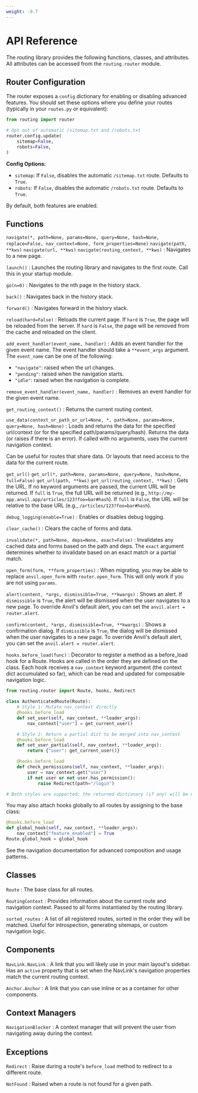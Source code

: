 ```yaml
---
weight: -9.7
---
```


# API Reference

The routing library provides the following functions, classes, and attributes.
All attributes can be accessed from the `routing.router` module.

## Router Configuration

The router exposes a `config` dictionary for enabling or disabling advanced features. You should set these options where you define your routes (typically in your `routes.py` or equivalent):

```python
from routing import router

# Opt out of automatic /sitemap.txt and /robots.txt
router.config.update(
    sitemap=False,
    robots=False,
)
```

**Config Options:**
- `sitemap`: If `False`, disables the automatic `/sitemap.txt` route. Defaults to `True`.
- `robots`: If `False`, disables the automatic `/robots.txt` route. Defaults to `True`.

By default, both features are enabled.


## Functions

`navigate(*, path=None, params=None, query=None, hash=None, replace=False, nav_context=None, form_properties=None)`
`navigate(path, **kws)`
`navigate(url, **kws)`
`navigate(routing_context, **kws)`
: Navigates to a new page.

`launch()`
: Launches the routing library and navigates to the first route. Call this in your startup module.

`go(n=0)`
: Navigates to the nth page in the history stack.

`back()`
: Navigates back in the history stack.

`forward()`
: Navigates forward in the history stack.

`reload(hard=False)`
: Reloads the current page. If `hard` is `True`, the page will be reloaded from the server. If `hard` is `False`, the page will be removed from the cache and reloaded on the client.

`add_event_handler(event_name, handler)`
: Adds an event handler for the given event name. The event handler should take a `**event_args` argument. The `event_name` can be one of the following:

-   `"navigate"`: raised when the url changes.
-   `"pending"`: raised when the navigation starts.
-   `"idle"`: raised when the navigation is complete.

`remove_event_handler(event_name, handler)`
: Removes an event handler for the given event name.

`get_routing_context()`
: Returns the current routing context.

`use_data(context_or_path_or_url=None, *, path=None, params=None, query=None, hash=None)`
: Loads and returns the data for the specified url/context (or for the specified path/params/query/hash). Returns the data (or raises if there is an error). If called with no arguments, uses the current navigation context.

Can be useful for routes that share data. Or layouts that need access to the data for the current route.

`get_url()`
`get_url(*, path=None, params=None, query=None, hash=None, full=False)`
`get_url(path, **kws)`
`get_url(routing_context, **kws)`
: Gets the URL. If no keyword arguments are passed, the current URL will be returned. If `full` is `True`, the full URL will be returned (e.g., `http://my-app.anvil.app/articles/123?foo=bar#hash`). If `full` is `False`, the URL will be relative to the base URL (e.g., `/articles/123?foo=bar#hash`).

`debug_logging(enable=True)`
: Enables or disables debug logging.

`clear_cache()`
: Clears the cache of forms and data.

`invalidate(*, path=None, deps=None, exact=False)`
: Invalidates any cached data and forms based on the path and deps. The `exact` argument determines whether to invalidate based on an exact match or a partial match.

`open_form(form, **form_properties)`
: When migrating, you may be able to replace `anvil.open_form` with `router.open_form`. This will only work if you are not using `params`.

`alert(content, *args, dismissible=True, **kwargs)`
: Shows an alert. If `dismissible` is `True`, the alert will be dismissed when the user navigates to a new page. To override Anvil's default alert, you can set the `anvil.alert = router.alert`.

`confirm(content, *args, dismissible=True, **kwargs)`
: Shows a confirmation dialog. If `dismissible` is `True`, the dialog will be dismissed when the user navigates to a new page. To override Anvil's default alert, you can set the `anvil.alert = router.alert`.

`hooks.before_load(func)`
: Decorator to register a method as a before_load hook for a Route. Hooks are called in the order they are defined on the class. Each hook receives a `nav_context` keyword argument (the context dict accumulated so far), which can be read and updated for composable navigation logic.

```python
from routing.router import Route, hooks, Redirect

class AuthenticatedRoute(Route):
    # Style 1: Mutate nav_context directly
    @hooks.before_load
    def set_user(self, nav_context, **loader_args):
        nav_context["user"] = get_current_user()

    # Style 2: Return a partial dict to be merged into nav_context
    @hooks.before_load
    def set_user_partial(self, nav_context, **loader_args):
        return {"user": get_current_user()}

    @hooks.before_load
    def check_permissions(self, nav_context, **loader_args):
        user = nav_context.get("user")
        if not user or not user.has_permission():
            raise Redirect(path="/login")

# Both styles are supported; the returned dictionary (if any) will be merged into nav_context after the hook runs.
```

You may also attach hooks globally to all routes by assigning to the base class:

```python
@hooks.before_load
def global_hook(self, nav_context, **loader_args):
    nav_context["feature_enabled"] = True
Route.global_hook = global_hook
```

See the navigation documentation for advanced composition and usage patterns.

## Classes

`Route`
: The base class for all routes.

`RoutingContext`
: Provides information about the current route and navigation context. Passed to all forms instantiated by the routing library.

`sorted_routes`
: A list of all registered routes, sorted in the order they will be matched. Useful for introspection, generating sitemaps, or custom navigation logic.

## Components

`NavLink.NavLink`
: A link that you will likely use in your main layout's sidebar. Has an `active` property that is set when the NavLink's navigation properties match the current routing context.

`Anchor.Anchor`
: A link that you can use inline or as a container for other components.

## Context Managers

`NavigationBlocker`
: A context manager that will prevent the user from navigating away during the context.

## Exceptions

`Redirect`
: Raise during a route's `before_load` method to redirect to a different route.

`NotFound`
: Raised when a route is not found for a given path.
